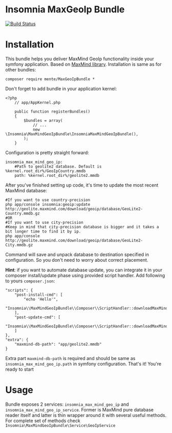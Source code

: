 Insomnia MaxGeoIp Bundle
=======

[![Build Status](https://travis-ci.org/mente/MaxMindGeoIpBundle.svg)](https://travis-ci.org/mente/MaxMindGeoIpBundle)

Installation
====

This bundle helps you deliver MaxMind GeoIp functionality inside your symfony application. Based on [MaxMind library](https://github.com/maxmind/MaxMind-DB-Reader-php).
Installation is same as for other bundles:

    composer require mente/MaxGeoIpBundle *

Don't forget to add bundle in your application kernel:

    <?php
        // app/AppKernel.php

        public function registerBundles()
        {
            $bundles = array(
                // ...
                new \Insomnia\MaxMindGeoIpBundle\InsomniaMaxMindGeoIpBundle(),
            );
        }

Configuration is pretty straight forward:

    insomnia_max_mind_geo_ip:
        #Path to geolite2 database. Default is %kernel.root_dir%/GeoIpCountry.mmdb
        path: %kernel.root_dir%/geolite2.mmdb

After you've finished setting up code, it's time to update the most recent MaxMind database:

    #If you want to use country-precision
    php app/console insomnia:geoip:update http://geolite.maxmind.com/download/geoip/database/GeoLite2-Country.mmdb.gz
    #OR
    #If you want to use city-precision
    #Keep in mind that city-precision database is bigger and it takes a bit longer time to find it by ip.
    php app/console http://geolite.maxmind.com/download/geoip/database/GeoLite2-City.mmdb.gz

Command will save and unpack database to destination specified in configuration. So you don't need to worry about correct placement.

**Hint**: if you want to automate database update, you can integrate it in your composer install/update phase using provided script handler.
Add following to yours `composer.json`:

    "scripts": {
        "post-install-cmd": [
            "echo 'Hello'",
            "Insomnia\\MaxMindGeoIpBundle\\Composer\\ScriptHandler::downloadMaxMindDB"
        ],
        "post-update-cmd": [
            "Insomnia\\MaxMindGeoIpBundle\\Composer\\ScriptHandler::downloadMaxMindDB"
        ]
    },
    "extra": {
        "maxmind-db-path": "app/geolite2.mmdb"
    }

Extra part `maxmind-db-path` is required and should be same as `insomnia_max_mind_geo_ip.path` in symfony configuration. That's it! You're ready to start


Usage
====

Bundle exposes 2 services: `insomnia_max_mind_geo_ip` and `insomnia_max_mind_geo_ip_service`. Former is MaxMind pure database reader itself and latter is
thin wrapper around it with several useful methods. For complete set of methods check `Insomnia\MaxMindGeoIpBundle\Service\GeoIpService`